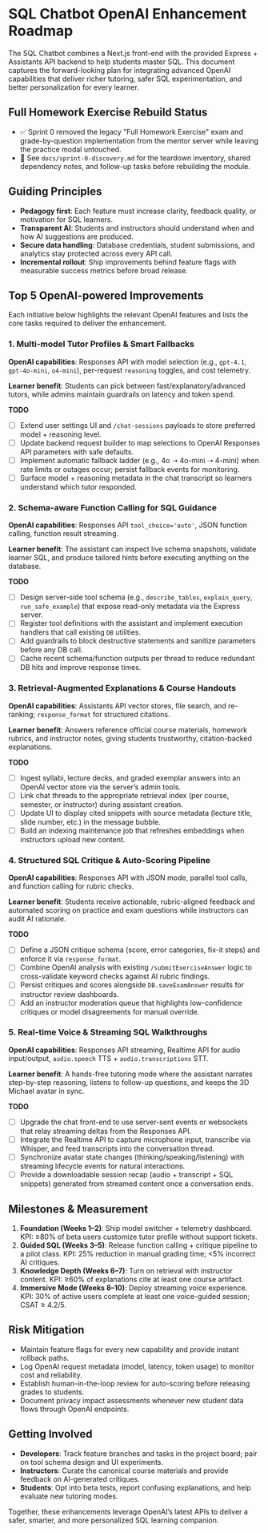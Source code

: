 # SQL Chatbot OpenAI Enhancement Roadmap

The SQL Chatbot combines a Next.js front-end with the provided Express + Assistants API backend to help students master SQL. This document captures the forward-looking plan for integrating advanced OpenAI capabilities that deliver richer tutoring, safer SQL experimentation, and better personalization for every learner.

## Full Homework Exercise Rebuild Status

- ✅ Sprint 0 removed the legacy "Full Homework Exercise" exam and grade-by-question implementation from the mentor server while leaving the practice modal untouched.
- 📄 See `docs/sprint-0-discovery.md` for the teardown inventory, shared dependency notes, and follow-up tasks before rebuilding the module.

## Guiding Principles
- **Pedagogy first**: Each feature must increase clarity, feedback quality, or motivation for SQL learners.
- **Transparent AI**: Students and instructors should understand when and how AI suggestions are produced.
- **Secure data handling**: Database credentials, student submissions, and analytics stay protected across every API call.
- **Incremental rollout**: Ship improvements behind feature flags with measurable success metrics before broad release.

## Top 5 OpenAI-powered Improvements
Each initiative below highlights the relevant OpenAI features and lists the core tasks required to deliver the enhancement.

### 1. Multi-model Tutor Profiles & Smart Fallbacks
**OpenAI capabilities**: Responses API with model selection (e.g., `gpt-4.1`, `gpt-4o-mini`, `o4-mini`), per-request `reasoning` toggles, and cost telemetry.

**Learner benefit**: Students can pick between fast/explanatory/advanced tutors, while admins maintain guardrails on latency and token spend.

**TODO**
- [ ] Extend user settings UI and `/chat-sessions` payloads to store preferred model + reasoning level.
- [ ] Update backend request builder to map selections to OpenAI Responses API parameters with safe defaults.
- [ ] Implement automatic fallback ladder (e.g., 4o ➝ 4o-mini ➝ 4-mini) when rate limits or outages occur; persist fallback events for monitoring.
- [ ] Surface model + reasoning metadata in the chat transcript so learners understand which tutor responded.

### 2. Schema-aware Function Calling for SQL Guidance
**OpenAI capabilities**: Responses API `tool_choice='auto'`, JSON function calling, function result streaming.

**Learner benefit**: The assistant can inspect live schema snapshots, validate learner SQL, and produce tailored hints before executing anything on the database.

**TODO**
- [ ] Design server-side tool schema (e.g., `describe_tables`, `explain_query`, `run_safe_example`) that expose read-only metadata via the Express server.
- [ ] Register tool definitions with the assistant and implement execution handlers that call existing `DB` utilities.
- [ ] Add guardrails to block destructive statements and sanitize parameters before any DB call.
- [ ] Cache recent schema/function outputs per thread to reduce redundant DB hits and improve response times.

### 3. Retrieval-Augmented Explanations & Course Handouts
**OpenAI capabilities**: Assistants API vector stores, file search, and re-ranking; `response_format` for structured citations.

**Learner benefit**: Answers reference official course materials, homework rubrics, and instructor notes, giving students trustworthy, citation-backed explanations.

**TODO**
- [ ] Ingest syllabi, lecture decks, and graded exemplar answers into an OpenAI vector store via the server’s admin tools.
- [ ] Link chat threads to the appropriate retrieval index (per course, semester, or instructor) during assistant creation.
- [ ] Update UI to display cited snippets with source metadata (lecture title, slide number, etc.) in the message bubble.
- [ ] Build an indexing maintenance job that refreshes embeddings when instructors upload new content.

### 4. Structured SQL Critique & Auto-Scoring Pipeline
**OpenAI capabilities**: Responses API with JSON mode, parallel tool calls, and function calling for rubric checks.

**Learner benefit**: Students receive actionable, rubric-aligned feedback and automated scoring on practice and exam questions while instructors can audit AI rationale.

**TODO**
- [ ] Define a JSON critique schema (score, error categories, fix-it steps) and enforce it via `response_format`.
- [ ] Combine OpenAI analysis with existing `/submitExerciseAnswer` logic to cross-validate keyword checks against AI rubric findings.
- [ ] Persist critiques and scores alongside `DB.saveExamAnswer` results for instructor review dashboards.
- [ ] Add an instructor moderation queue that highlights low-confidence critiques or model disagreements for manual override.

### 5. Real-time Voice & Streaming SQL Walkthroughs
**OpenAI capabilities**: Responses API streaming, Realtime API for audio input/output, `audio.speech` TTS + `audio.transcriptions` STT.

**Learner benefit**: A hands-free tutoring mode where the assistant narrates step-by-step reasoning, listens to follow-up questions, and keeps the 3D Michael avatar in sync.

**TODO**
- [ ] Upgrade the chat front-end to use server-sent events or websockets that relay streaming deltas from the Responses API.
- [ ] Integrate the Realtime API to capture microphone input, transcribe via Whisper, and feed transcripts into the conversation thread.
- [ ] Synchronize avatar state changes (thinking/speaking/listening) with streaming lifecycle events for natural interactions.
- [ ] Provide a downloadable session recap (audio + transcript + SQL snippets) generated from streamed content once a conversation ends.

## Milestones & Measurement
1. **Foundation (Weeks 1–2)**: Ship model switcher + telemetry dashboard. KPI: ≥80% of beta users customize tutor profile without support tickets.
2. **Guided SQL (Weeks 3–5)**: Release function calling + critique pipeline to a pilot class. KPI: 25% reduction in manual grading time; <5% incorrect AI critiques.
3. **Knowledge Depth (Weeks 6–7)**: Turn on retrieval with instructor content. KPI: ≥60% of explanations cite at least one course artifact.
4. **Immersive Mode (Weeks 8–10)**: Deploy streaming voice experience. KPI: 30% of active users complete at least one voice-guided session; CSAT ≥ 4.2/5.

## Risk Mitigation
- Maintain feature flags for every new capability and provide instant rollback paths.
- Log OpenAI request metadata (model, latency, token usage) to monitor cost and reliability.
- Establish human-in-the-loop review for auto-scoring before releasing grades to students.
- Document privacy impact assessments whenever new student data flows through OpenAI endpoints.

## Getting Involved
- **Developers**: Track feature branches and tasks in the project board; pair on tool schema design and UI experiments.
- **Instructors**: Curate the canonical course materials and provide feedback on AI-generated critiques.
- **Students**: Opt into beta tests, report confusing explanations, and help evaluate new tutoring modes.

Together, these enhancements leverage OpenAI’s latest APIs to deliver a safer, smarter, and more personalized SQL learning companion.
